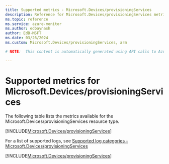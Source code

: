 ```yaml
---
title: Supported metrics - Microsoft.Devices/provisioningServices
description: Reference for Microsoft.Devices/provisioningServices metrics in Azure Monitor.
ms.topic: reference
ms.service: azure-monitor
ms.author: edbaynash
author: EdB-MSFT
ms.date: 03/26/2024
ms.custom: Microsoft.Devices/provisioningServices, arm

# NOTE:  This content is automatically generated using API calls to Azure. Any edits made on these files will be overwritten in the next run of the script. 

---
```


  
# Supported metrics for Microsoft.Devices/provisioningServices
  
The following table lists the metrics available for the Microsoft.Devices/provisioningServices resource type.  
  
  
[!INCLUDE[Microsoft.Devices/provisioningServices](./includes/metrics-headings-include.md)]  
  
  
  
For a list of supported logs, see [Supported log categories - Microsoft.Devices/provisioningServices](../supported-logs/microsoft-devices-provisioningservices-logs.md)  
  
 

[!INCLUDE[Microsoft.Devices/provisioningServices](./includes/microsoft-devices-provisioningservices-metrics-include.md)]
